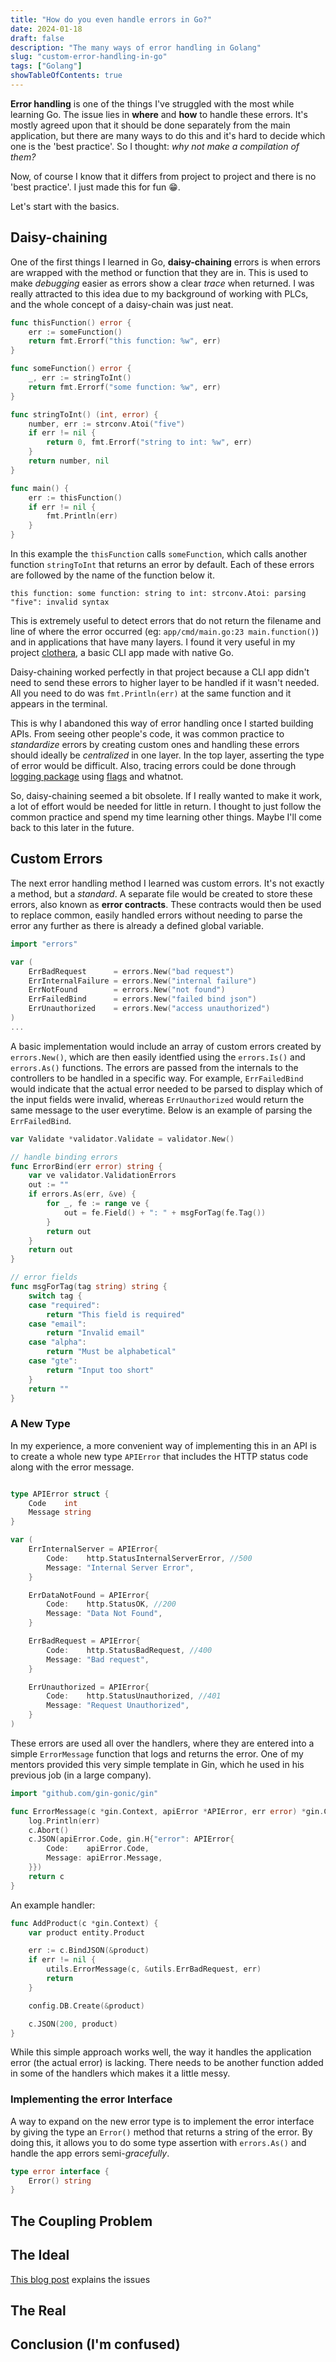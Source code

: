 ```yaml
---
title: "How do you even handle errors in Go?"
date: 2024-01-18
draft: false
description: "The many ways of error handling in Golang"
slug: "custom-error-handling-in-go"
tags: ["Golang"]
showTableOfContents: true
---
```


**Error handling** is one of the things I've struggled with the most while learning Go. The issue lies in **where** and **how** to handle these errors. It's mostly agreed upon that it should be done separately from the main application, but there are many ways to do this and it's hard to decide which one is the 'best practice'. So I thought: *why not make a compilation of them?* 

Now, of course I know that it differs from project to project and there is no 'best practice'. I just made this for fun 😁.

Let's start with the basics.

## Daisy-chaining

One of the first things I learned in Go, **daisy-chaining** errors is when errors are wrapped with the method or function that they are in. This is used to make *debugging* easier as errors show a clear *trace* when returned. I was really attracted to this idea due to my background of working with PLCs, and the whole concept of a daisy-chain was just neat.

```go
func thisFunction() error {
	err := someFunction()
	return fmt.Errorf("this function: %w", err)
}

func someFunction() error {
	_, err := stringToInt()
	return fmt.Errorf("some function: %w", err)
}

func stringToInt() (int, error) {
	number, err := strconv.Atoi("five")
	if err != nil {
		return 0, fmt.Errorf("string to int: %w", err)
	}
	return number, nil
}

func main() {
	err := thisFunction()
	if err != nil {
		fmt.Println(err)
	}
}
```
In this example the `thisFunction` calls `someFunction`, which calls another function `stringToInt` that returns an error by default. Each of these errors are followed by the name of the function below it.
```
this function: some function: string to int: strconv.Atoi: parsing "five": invalid syntax
```

This is extremely useful to detect errors that do not return the filename and line of where the error occurred (eg: `app/cmd/main.go:23 main.function()`) and in applications that have many layers. I found it very useful in my project [clothera](/kietpa.id/projects/#clothera), a basic CLI app made with native Go.

Daisy-chaining worked perfectly in that project because a CLI app didn't need to send these errors to higher layer to be handled if it wasn't needed. All you need to do was `fmt.Println(err)` at the same function and it appears in the terminal.

This is why I abandoned this way of error handling once I started building APIs. From seeing other people's code, it was common practice to *standardize* errors by creating custom ones and handling these errors should ideally be *centralized* in one layer. In the top layer, asserting the type of error would be difficult. Also, tracing errors could be done through [logging package](https://github.com/sirupsen/logrus/issues/63#issuecomment-433746888) using [flags](https://stackoverflow.com/questions/24809287/how-do-you-get-a-golang-program-to-print-the-line-number-of-the-error-it-just-ca) and whatnot. 

So, daisy-chaining seemed a bit obsolete. If I really wanted to make it work, a lot of effort would be needed for little in return. I thought to just follow the common practice and spend my time learning other things. Maybe I'll come back to this later in the future.

## Custom Errors 

The next error handling method I learned was custom errors. It's not exactly a method, but a *standard*. A separate file would be created to store these errors, also known as **error contracts**. These contracts would then be used to replace common, easily handled errors without needing to parse the error any further as there is already a defined global variable.

```go
import "errors"

var (
	ErrBadRequest      = errors.New("bad request")
	ErrInternalFailure = errors.New("internal failure")
	ErrNotFound        = errors.New("not found")
	ErrFailedBind      = errors.New("failed bind json")
	ErrUnauthorized    = errors.New("access unauthorized")
)
...
```
A basic implementation would include an array of custom errors created by `errors.New()`, which are then easily identfied using the `errors.Is()` and `errors.As()` functions. The errors are passed from the internals to the controllers to be handled in a specific way. For example, `ErrFailedBind` would indicate that the actual error needed to be parsed to display which of the input fields were invalid, whereas `ErrUnauthorized` would return the same message to the user everytime. Below is an example of parsing the `ErrFailedBind`.

```go
var Validate *validator.Validate = validator.New()

// handle binding errors
func ErrorBind(err error) string {
	var ve validator.ValidationErrors
	out := ""
	if errors.As(err, &ve) {
		for _, fe := range ve {
			out = fe.Field() + ": " + msgForTag(fe.Tag())
		}
		return out
	}
	return out
}

// error fields
func msgForTag(tag string) string {
	switch tag {
	case "required":
		return "This field is required"
	case "email":
		return "Invalid email"
	case "alpha":
		return "Must be alphabetical"
	case "gte":
		return "Input too short"
	}
	return ""
}
```
### A New Type
In my experience, a more convenient way of implementing this in an API is to create a whole new type `APIError` that includes the HTTP status code along with the error message.

```go

type APIError struct {
	Code    int
	Message string
}

var (
	ErrInternalServer = APIError{
		Code:    http.StatusInternalServerError, //500
		Message: "Internal Server Error",
	}

	ErrDataNotFound = APIError{
		Code:    http.StatusOK, //200
		Message: "Data Not Found",
	}

	ErrBadRequest = APIError{
		Code:    http.StatusBadRequest, //400
		Message: "Bad request",
	}

	ErrUnauthorized = APIError{
		Code:    http.StatusUnauthorized, //401
		Message: "Request Unauthorized",
	}
)
```
These errors are used all over the handlers, where they are entered into a simple `ErrorMessage` function that logs and returns the error. One of my mentors provided this very simple template in Gin, which he used in his previous job (in a large company).
```go
import "github.com/gin-gonic/gin"

func ErrorMessage(c *gin.Context, apiError *APIError, err error) *gin.Context {
    log.Println(err)
	c.Abort()
	c.JSON(apiError.Code, gin.H{"error": APIError{
		Code:    apiError.Code,
		Message: apiError.Message,
	}})
	return c
}
```
An example handler:
```go
func AddProduct(c *gin.Context) {
	var product entity.Product

	err := c.BindJSON(&product)
	if err != nil {
		utils.ErrorMessage(c, &utils.ErrBadRequest, err)
		return
	}

	config.DB.Create(&product)

	c.JSON(200, product)
}
```
While this simple approach works well, the way it handles the application error (the actual error) is lacking. There needs to be another function added in some of the handlers which makes it a little messy. 

### Implementing the error Interface

A way to expand on the new error type is to implement the error interface by giving the type an `Error()` method that returns a string of the error. By doing this, it allows you to do some type assertion with `errors.As()` and handle the app errors semi-*gracefully*.

```go
type error interface {
	Error() string
}

```

## The Coupling Problem


## The Ideal

[This blog post](https://dave.cheney.net/2016/04/27/dont-just-check-errors-handle-them-gracefully) explains the issues

## The Real

## Conclusion (I'm confused)
